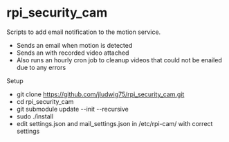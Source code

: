 # rpi_security_cam

Scripts to add email notification to the motion service.

- Sends an email when motion is detected
- Sends an with recorded video attached
- Also runs an hourly cron job to cleanup videos that could not be enailed due to any errors

Setup
- git clone https://github.com/jludwig75/rpi_security_cam.git
- cd rpi_security_cam
- git submodule update --init --recursive
- sudo ./install
- edit settings.json and mail_settings.json in /etc/rpi-cam/ with correct settings
